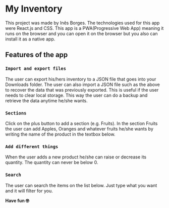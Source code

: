 # My Inventory

This project was made by Inês Borges.
The technologies used for this app were React.js and CSS.
This app is a PWA(Progressive Web App) meaning it runs on the browser and you can open it on the browser but you also can install it as a native app.

## Features of the app

### `Import and export files`

The user can export his/hers inventory to a JSON file that goes into your Downloads folder.
The user can also import a JSON file such as the above to recover the data that was previously exported.
This is useful if the user needs to clear local storage.
This way the user can do a backup and retrieve the data anytime he/she wants.

### `Sections`

Click on the plus button to add a section (e.g. Fruits).
In the section Fruits the user can add Apples, Oranges and whatever fruits he/she wants by writing the name of the product in the textbox below.

### `Add different things`

When the user adds a new product he/she can raise or decrease its quantity.
The quantity can never be below 0.

### `Search`

The user can search the items on the list below.
Just type what you want and it will filter for you.

**Have fun 🤓**
